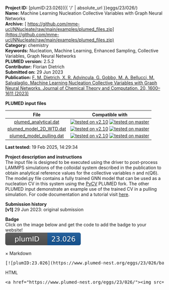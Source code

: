**Project ID:** [plumID:23.026]({{ '/' | absolute_url }}eggs/23/026/)  
**Name:**  Machine Learning Nucleation Collective Variables with Graph Neural Networks  
**Archive:** [ https://github.com/mme-ucl/NNucleate/raw/main/examples/plumed_files.zip](https://github.com/mme-ucl/NNucleate/raw/main/examples/plumed_files.zip)  
**Category:**  chemistry  
**Keywords:**  Nucleation, Machine Learning, Enhanced Sampling, Collective Variables, Graph Neural Networks  
**PLUMED version:**  2.5.2  
**Contributor:**  Florian Dietrich  
**Submitted on:** 29 Jun 2023  
**Publication:** [F. M. Dietrich, X. R. Advincula, G. Gobbo, M. A. Bellucci, M. Salvalaglio, Machine Learning Nucleation Collective Variables with Graph Neural Networks. Journal of Chemical Theory and Computation. 20, 1600–1611 (2023)](http://dx.doi.org/10.1021/acs.jctc.3c00722)  
  
**PLUMED input files**  
  
| File     | Compatible with |  
|:--------:|:--------:|  
| [plumed_analytical.dat](./data/plumed_analytical.dat.md) |  [![tested on v2.10](https://img.shields.io/badge/v2.10-passing-green.svg)](data/plumed_analytical.dat.plumed.stderr) [![tested on master](https://img.shields.io/badge/master-failed-red.svg)](data/plumed_analytical.dat.plumed_master.stderr) |  
| [plumed_model_2D_WTD.dat](./data/plumed_model_2D_WTD.dat.md) |  [![tested on v2.10](https://img.shields.io/badge/v2.10-failed-red.svg)](data/plumed_model_2D_WTD.dat.plumed.stderr) [![tested on master](https://img.shields.io/badge/master-failed-red.svg)](data/plumed_model_2D_WTD.dat.plumed_master.stderr) |  
| [plumed_model_pulling.dat](./data/plumed_model_pulling.dat.md) |  [![tested on v2.10](https://img.shields.io/badge/v2.10-failed-red.svg)](data/plumed_model_pulling.dat.plumed.stderr) [![tested on master](https://img.shields.io/badge/master-failed-red.svg)](data/plumed_model_pulling.dat.plumed_master.stderr) |  
  
**Last tested:**  19 Feb 2025, 14:29:34
  
**Project description and instructions**  
The input file is designed to be executed using the driver to post-process LAMMPS simulations of the colloidal system described in the publication to obtain analytical reference values for the collective variables n and n(Q6). The model.py file contains a fully trained GNN model that can be used as a nucleation CV in this system using the [PyCV](https://giorginolab.github.io/plumed2-pycv/) PLUMED fork. The other PLUMED input demonstrate an example use of the trained CV in a pulling simulation. For code documentation and a tutorial visit [here](https://flofega.github.io/NNucleate/).
  
**Submission history**  
**[v1]** 29 Jun 2023: original submission  
  
**Badge**  
Click on the image below and get the code to add the badge to your website!  
<img src="./badge.svg" alt="plumeDnest:23.026" id="myBtn" class="badge">
<div id="myModal" class="modal">
  <div class="modal-content">
    <span class="close">&times;</span>
    Markdown<pre>[![plumID:23.026](https://www.plumed-nest.org/eggs/23/026/badge.svg)](https://www.plumed-nest.org/eggs/23/026/)</pre>
    HTML<pre>&lt;a href="https://www.plumed-nest.org/eggs/23/026/"&gt;&lt;img src="https://www.plumed-nest.org/eggs/23/026/badge.svg" alt="plumID:23.026"&gt;&lt;/a&gt;</pre>
  </div>
</div>
